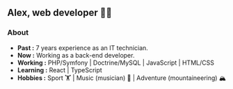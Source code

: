 
## Alex, web developer 👨‍💻

### About
-  **Past :** 7 years experience as an IT technician. 
-  **Now :** Working as a back-end developer. 
-  **Working :** PHP/Symfony | Doctrine/MySQL | JavaScript | HTML/CSS
-  **Learning :** React	| TypeScript
-  **Hobbies :** Sport 🏋️ | Music (musician) 🎸 | Adventure (mountaineering) 🏔️

